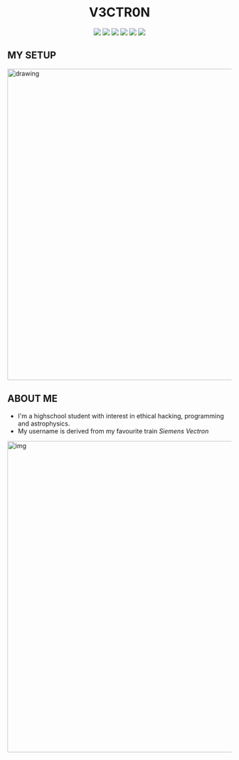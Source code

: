 
<div id="header" align="center">
  <h1>V3CTR0N</h1>
</div>

<div id="img" align="center">
  <img src="https://img.shields.io/badge/C%2B%2B-00599C?style=for-the-badge&logo=c%2B%2B&logoColor=white"/>
  <img src = "https://img.shields.io/badge/Python-3776AB?style=for-the-badge&logo=python&logoColor=white"/>
  <img src = "https://img.shields.io/badge/HTML-239120?style=for-the-badge&logo=html5&logoColor=white" />
  <img src = "https://img.shields.io/badge/CSS-239120?&style=for-the-badge&logo=css3&logoColor=white" />
  <img src = "https://img.shields.io/badge/Linux-FCC624?style=for-the-badge&logo=linux&logoColor=black" />
  <img src = "https://camo.githubusercontent.com/2a1bf8be0b88685e64b1577a23915aed3b1b2ed027dcf05390977fdf47e887d4/68747470733a2f2f696d672e736869656c64732e696f2f7374617469632f76313f7374796c653d666f722d7468652d6261646765266d6573736167653d4861636b2b5468652b426f7826636f6c6f723d323232323232266c6f676f3d4861636b2b5468652b426f78266c6f676f436f6c6f723d394645463030266c6162656c3d"/>
</div>


## MY SETUP
<img src="https://user-images.githubusercontent.com/72461989/182611466-b2dd17c7-fa61-4db3-975e-c0489d5ccaa4.png" alt="drawing" width="700"/>


## ABOUT ME
 - I'm a highschool student with interest in ethical hacking, programming and astrophysics. 
 - My username is derived from my favourite train *Siemens Vectron*
<img src = "https://user-images.githubusercontent.com/72461989/182615697-5322bc6d-4c36-4dc0-a1d3-c982f25ecd97.jpg" alt = "img" width= "700"/>
